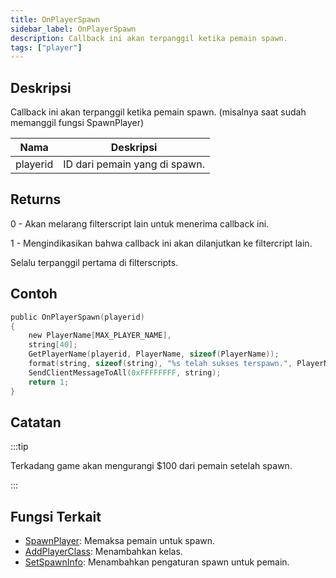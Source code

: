 ```yaml
---
title: OnPlayerSpawn
sidebar_label: OnPlayerSpawn
description: Callback ini akan terpanggil ketika pemain spawn.
tags: ["player"]
---
```


## Deskripsi

Callback ini akan terpanggil ketika pemain spawn. (misalnya saat sudah memanggil fungsi SpawnPlayer)

| Nama     | Deskripsi                     |
| -------- | ----------------------------- |
| playerid | ID dari pemain yang di spawn. |

## Returns

0 - Akan melarang filterscript lain untuk menerima callback ini.

1 - Mengindikasikan bahwa callback ini akan dilanjutkan ke filtercript lain.

Selalu terpanggil pertama di filterscripts.

## Contoh

```c
public OnPlayerSpawn(playerid)
{
    new PlayerName[MAX_PLAYER_NAME],
    string[40];
    GetPlayerName(playerid, PlayerName, sizeof(PlayerName));
    format(string, sizeof(string), "%s telah sukses terspawn.", PlayerName);
    SendClientMessageToAll(0xFFFFFFFF, string);
    return 1;
}
```

## Catatan

:::tip

Terkadang game akan mengurangi \$100 dari pemain setelah spawn.

:::

## Fungsi Terkait

- [SpawnPlayer](../functions/SpawnPlayer.md): Memaksa pemain untuk spawn.
- [AddPlayerClass](../functions/AddPlayerClass.md): Menambahkan kelas.
- [SetSpawnInfo](../functions/SetSpawnInfo.md): Menambahkan pengaturan spawn untuk pemain.
